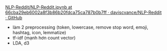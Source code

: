 [NLP-Reddit/NLP-Reddit.ipynb at 66cba29eb6002a8f3b86b20fdca75ca787b0b7ff · daviscvance/NLP-Reddit · GitHub](https://github.com/daviscvance/NLP-Reddit/blob/66cba29eb6002a8f3b86b20fdca75ca787b0b7ff/NLP-Reddit.ipynb)
- làm 2 preprocessing (token, lowercase, remove stop word, emoji, hashtag, icon, lemmatize) 
- tf-idf (mạnh hơn count vector)
- LDA, d3